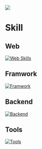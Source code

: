 ![](https://github-readme-stats.vercel.app/api/top-langs/?username=ckaznable&theme=blue-green)

# Skill

## Web

[![Web Skills](https://skillicons.dev/icons?i=html,css,js,ts,pug,sass)](https://skillicons.dev)

## Framwork

[![Framwork](https://skillicons.dev/icons?i=react,vue,vite,electron)](https://skillicons.dev)

## Backend

[![Backend](https://skillicons.dev/icons?i=nodejs,deno,php,py,rust)](https://skillicons.dev)

## Tools

[![Tools](https://skillicons.dev/icons?i=docker,git,github,gitlab,linux,vscode)](https://skillicons.dev)

